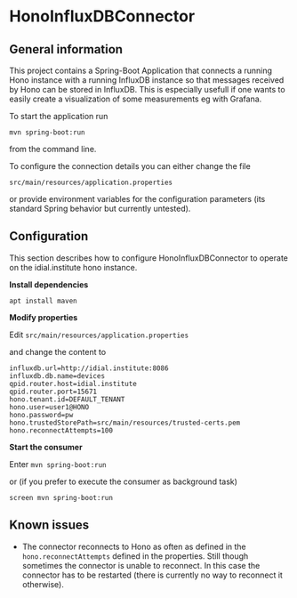<!--
******************************************************************************
Copyright (c) 2017 Bosch Software Innovations GmbH.

All rights reserved. This program and the accompanying materials
are made available under the terms of the Eclipse Public License v2.0
which accompanies this distribution, and is available at
https://www.eclipse.org/org/documents/epl-2.0/index.php

Contributors:
     Johannes Kristan (Bosch Software Innovations GmbH) - initial API and functionality
*****************************************************************************
-->

# HonoInfluxDBConnector

## General information

This project contains a Spring-Boot Application that connects a running Hono instance with a running InfluxDB instance
so that messages received by Hono can be stored in InfluxDB. This is especially usefull if one wants
to easily create a visualization of some measurements eg with Grafana.

To start the application run

`mvn spring-boot:run`

from the command line.

To configure the connection details you can either change the file

`src/main/resources/application.properties`

or provide environment variables for the configuration parameters (its standard Spring behavior but currently untested).

## Configuration

This section describes how to configure HonoInfluxDBConnector to operate on the idial.institute hono instance.

**Install dependencies**

```
apt install maven
```

**Modify properties**

Edit `src/main/resources/application.properties`

and change the content to

<!--- TODO to be changed to Azure Subscription --->

```
influxdb.url=http://idial.institute:8086
influxdb.db.name=devices
qpid.router.host=idial.institute
qpid.router.port=15671
hono.tenant.id=DEFAULT_TENANT
hono.user=user1@HONO
hono.password=pw
hono.trustedStorePath=src/main/resources/trusted-certs.pem
hono.reconnectAttempts=100
```

**Start the consumer**

Enter `mvn spring-boot:run`

or (if you prefer to execute the consumer as background task)

`screen mvn spring-boot:run`

## Known issues

- The connector reconnects to Hono as often as defined in the `hono.reconnectAttempts` defined in the properties.
Still though sometimes the connector is unable to reconnect.
In this case the connector has to be restarted (there is currently no way to reconnect it otherwise).
